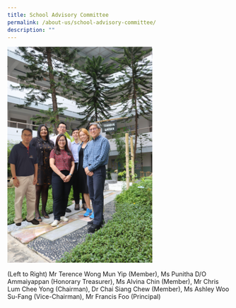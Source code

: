```yaml
---
title: School Advisory Committee
permalink: /about-us/school-advisory-committee/
description: ""
---
```

<img style="width: 65%;" src="/images/2023%20Photos/Staff%20Photo/sac%20photo%202.jpg">


(Left to Right) Mr Terence Wong Mun Yip (Member), Ms Punitha D/O Ammaiyappan (Honorary Treasurer), Ms Alvina Chin (Member), Mr Chris Lum Chee Yong (Chairman), Dr Chai Siang Chew (Member), Ms Ashley Woo Su-Fang (Vice-Chairman), Mr Francis Foo (Principal)